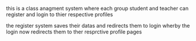 this is a class anagment system where each group student and teacher can register and login to thier respective profiles

the register system saves their datas and redirects them to login wherby the login now redirects them to ther resprctive profile pages
